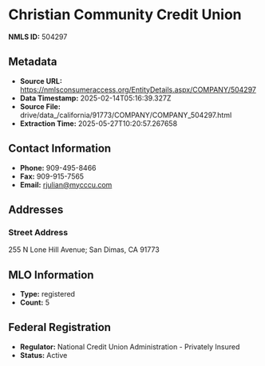 # Christian Community Credit Union

**NMLS ID:** 504297

## Metadata
- **Source URL:** https://nmlsconsumeraccess.org/EntityDetails.aspx/COMPANY/504297
- **Data Timestamp:** 2025-02-14T05:16:39.327Z
- **Source File:** drive/data_/california/91773/COMPANY/COMPANY_504297.html
- **Extraction Time:** 2025-05-27T10:20:57.267658

## Contact Information
- **Phone:** 909-495-8466
- **Fax:** 909-915-7565
- **Email:** rjulian@mycccu.com

## Addresses
### Street Address
255 N Lone Hill Avenue; San Dimas, CA 91773

## MLO Information
- **Type:** registered
- **Count:** 5

## Federal Registration
- **Regulator:** National Credit Union Administration - Privately Insured
- **Status:** Active
